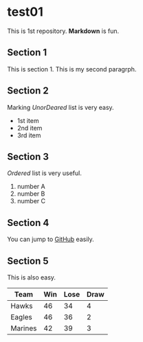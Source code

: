 # test01
 
This is 1st repository.
**Markdown** is fun.

## Section 1
This is section 1.
This is my second paragrph.

## Section 2
Marking *UnorDeared* list is very easy.

- 1st item
- 2nd item
- 3rd item

## Section 3
*Ordered* list is very useful.

1. number A
1. number B
1. number C

## Section 4

You can jump to [GitHub](https://github.com) easily.

## Section 5

This is also easy.

|Team   | Win | Lose | Draw |
|-----  |-----|------|------|
|Hawks  |   46|    34|     4|
|Eagles |   46|    36|     2|
|Marines|   42|    39|     3|